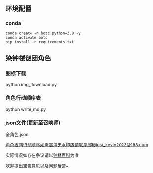 ## 环境配置
### conda
```shell script
conda create -n botc python=3.8 -y
conda activate botc
pip install -r requirements.txt
```

## 染钟楼谜团角色
### 图标下载
python img_download.py
### 角色行动顺序表
python write_md.py
### json文件(更新至召唤师)
全角色.json


角色夜间行动顺序如需高清无水印版请联系邮箱just_kevin2022@163.com

实际情况如存在争议请以[钟楼百科](https://clocktower-wiki.gstonegames.com/)为准

欢迎提出宝贵意见以及问题反馈~
